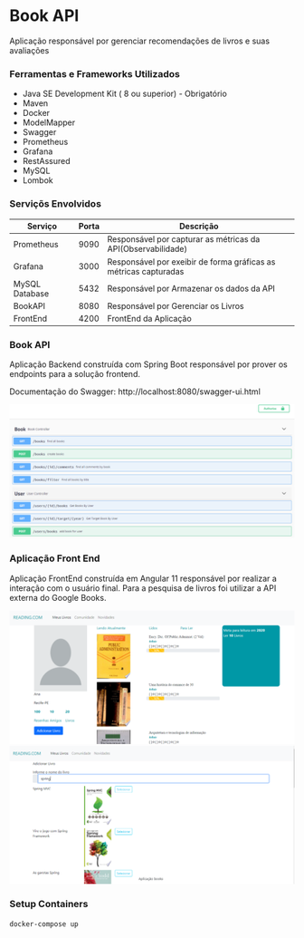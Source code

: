 # Book API

Aplicação responsável por gerenciar recomendações de livros e suas avaliações

### Ferramentas e Frameworks Utilizados

- Java SE Development Kit ( 8 ou superior) - Obrigatório
- Maven
- Docker
- ModelMapper
- Swagger
- Prometheus
- Grafana
- RestAssured
- MySQL
- Lombok

### Serviçõs Envolvidos

| Serviço                  | Porta      | Descrição                                         |
|--------------------------|------------|---------------------------------------------------|
| Prometheus               | 9090       | Responsável por capturar as métricas da API(Observabilidade)  |
| Grafana                  | 3000       | Responsável por exeibir de forma gráficas as métricas capturadas                        | 
| MySQL Database           | 5432       | Responsável por Armazenar os dados da API         |
| BookAPI                  | 8080       | Responsável por Gerenciar os Livros                      |
| FrontEnd                 | 4200       | FrontEnd da Aplicação                      |

### Book API

Aplicação Backend construída com Spring Boot responsável por prover os endpoints para a solução frontend.

Documentação do Swagger: http://localhost:8080/swagger-ui.html

<img src="img/swagger.PNG">

### Aplicação Front End

Aplicação FrontEnd construída em Angular 11 responsável por realizar a interação com o usuário final.
Para a pesquisa de livros foi utilizar a API externa do Google Books.

<img src="img/principal.png">
<img src="img/autocomplete.png">


### Setup Containers

```sh
docker-compose up
```

